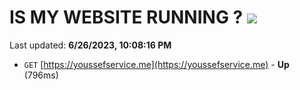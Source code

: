 # IS MY WEBSITE RUNNING ? [![](https://img.shields.io/static/v1?label=Sponsor&message=%E2%9D%A4&logo=GitHub&color=%23fe8e86)](https://github.com/sponsors/<username>)

Last updated: **6/26/2023, 10:08:16 PM**

- `GET` [https://youssefservice.me](https://youssefservice.me) - **Up** (796ms)
